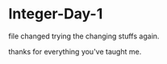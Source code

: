 # Integer-Day-1
file changed
trying the changing stuffs again.

thanks for everything you've taught me.